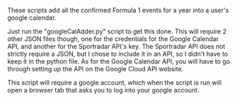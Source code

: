 These scripts add all the confirmed Formula 1 events for a year into a user's google calendar.

Just run the "googleCalAdder.py" script to get this done. This will require 2 other JSON files though, one for the credentials for the Google Calendar API, and another for the Sportradar API's key. The Sportradar API does not strictly require a JSON, but I chose to include it in an API, so I didn't have to keep it in the python file. As for the Google Calendar API, you will have to go through setting up the API on the Google Cloud API website.

This script will require a google account, which when the script is run will open a browser tab that asks you to log into your google account. 
